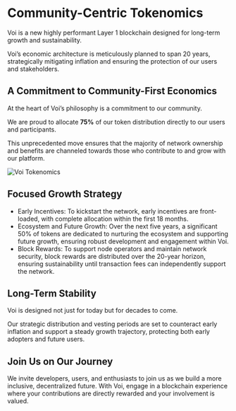 # Community-Centric Tokenomics

Voi is a new highly performant Layer 1 blockchain designed for long-term growth and sustainability. 

Voi’s economic architecture is meticulously planned to span 20 years, strategically mitigating inflation and ensuring the protection of our users and stakeholders.

## A Commitment to Community-First Economics

At the heart of Voi’s philosophy is a commitment to our community. 

We are proud to allocate **75%** of our token distribution directly to our users and participants. 

This unprecedented move ensures that the majority of network ownership and benefits are channeled towards those who contribute to and grow with our platform.

![Voi Tokenomics](https://miro.medium.com/v2/resize:fit:1400/format:webp/1*ids7LDCfLMu4coizaxrY1w.jpeg)

## Focused Growth Strategy

- Early Incentives: To kickstart the network, early incentives are front-loaded, with complete allocation within the first 18 months.
- Ecosystem and Future Growth: Over the next five years, a significant 50% of tokens are dedicated to nurturing the ecosystem and supporting future growth, ensuring robust development and engagement within Voi.
- Block Rewards: To support node operators and maintain network security, block rewards are distributed over the 20-year horizon, ensuring sustainability until transaction fees can independently support the network.

## Long-Term Stability

Voi is designed not just for today but for decades to come. 

Our strategic distribution and vesting periods are set to counteract early inflation and support a steady growth trajectory, protecting both early adopters and future users.

## Join Us on Our Journey

We invite developers, users, and enthusiasts to join us as we build a more inclusive, decentralized future. With Voi, engage in a blockchain experience where your contributions are directly rewarded and your involvement is valued.
